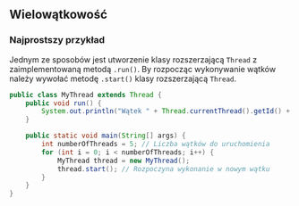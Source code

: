 ## Wielowątkowość

### Najprostszy przykład

Jednym ze sposobów jest utworzenie klasy rozszerzającą `Thread` z zaimplementowaną metodą `.run()`.
By rozpocząc wykonywanie wątków należy wywołać metodę `.start()` klasy rozszerzającą `Thread`.

```java
public class MyThread extends Thread {
    public void run() {
        System.out.println("Wątek " + Thread.currentThread().getId() + " jest uruchomiony.");
    }

    public static void main(String[] args) {
        int numberOfThreads = 5; // Liczba wątków do uruchomienia
        for (int i = 0; i < numberOfThreads; i++) {
            MyThread thread = new MyThread();
            thread.start(); // Rozpoczyna wykonanie w nowym wątku
        }
    }
}
```
